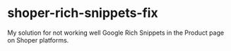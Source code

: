 # shoper-rich-snippets-fix
 My solution for not working well Google Rich Snippets in the Product page on Shoper platforms.
